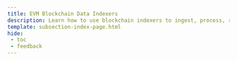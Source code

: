 ```yaml
---
title: EVM Blockchain Data Indexers
description: Learn how to use blockchain indexers to ingest, process, refine, and query Ethereum (EVM) data on Your Tanssi EVM Appchain.
template: subsection-index-page.html
hide: 
 - toc
 - feedback
---
```

